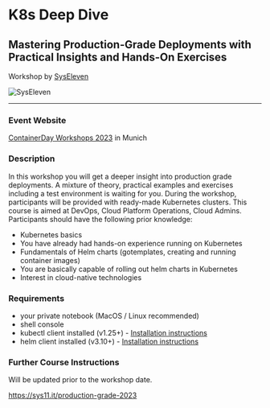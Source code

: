 # K8s Deep Dive 

## Mastering Production-Grade Deployments with Practical Insights and Hands-On Exercises

Workshop by [SysEleven](https://syseleven.de)

![SysEleven](https://www.syseleven.de/wp-content/uploads/2020/10/SysEleven_XL_Logo_quer_RGB.png)

---

### Event Website

[ContainerDay Workshops 2023](https://www.containerdays.io/containerday-workshops-2023/#k8s-deep-dive-mastering-production-grade-deployments-with-practical-insights-and-hands-on-exercises) in Munich

### Description

In this workshop you will get a deeper insight into production grade deployments. A mixture of theory, practical examples and exercises including a test environment is waiting for you. During the workshop, participants will be provided with ready-made Kubernetes clusters. This course is aimed at DevOps, Cloud Platform Operations, Cloud Admins. Participants should have the following prior knowledge:
- Kubernetes basics
- You have already had hands-on experience running on Kubernetes
- Fundamentals of Helm charts (gotemplates, creating and running container images)
- You are basically capable of rolling out helm charts in Kubernetes
- Interest in cloud-native technologies

### Requirements

- your private notebook (MacOS / Linux recommended)
- shell console
- kubectl client installed (v1.25+) - [Installation instructions](https://kubernetes.io/docs/tasks/tools/#kubectl)
- helm client installed (v3.10+) - [Installation instructions](https://helm.sh/docs/intro/install/)

### Further Course Instructions

Will be updated prior to the workshop date.

https://sys11.it/production-grade-2023
